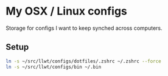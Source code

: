 # My OSX / Linux configs

Storage for configs I want to keep synched across computers.

## Setup

```sh
ln -s ~/src/llwt/configs/dotfiles/.zshrc ~/.zshrc --force
ln -s ~/src/llwt/configs/bin ~/.bin
```
